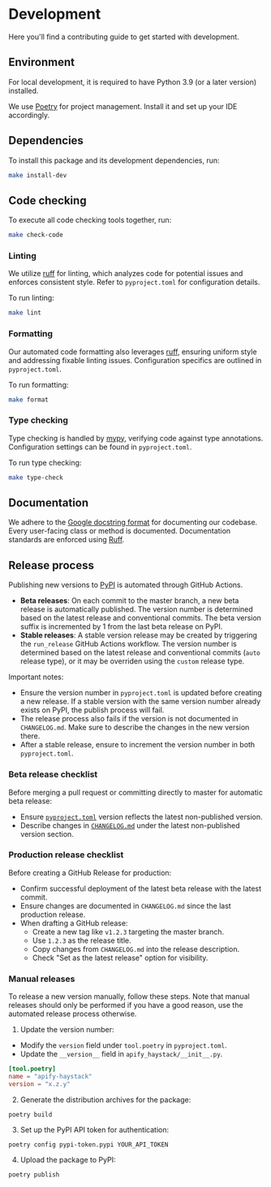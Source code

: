 # Development

Here you'll find a contributing guide to get started with development.

## Environment

For local development, it is required to have Python 3.9 (or a later version) installed.

We use [Poetry](https://python-poetry.org/) for project management. Install it and set up your IDE accordingly.

## Dependencies

To install this package and its development dependencies, run:

```sh
make install-dev
```

## Code checking

To execute all code checking tools together, run:

```sh
make check-code
```

### Linting

We utilize [ruff](https://docs.astral.sh/ruff/) for linting, which analyzes code for potential issues and enforces consistent style. Refer to `pyproject.toml` for configuration details.

To run linting:

```sh
make lint
```

### Formatting

Our automated code formatting also leverages [ruff](https://docs.astral.sh/ruff/), ensuring uniform style and addressing fixable linting issues. Configuration specifics are outlined in `pyproject.toml`.

To run formatting:

```sh
make format
```

### Type checking

Type checking is handled by [mypy](https://mypy.readthedocs.io/), verifying code against type annotations. Configuration settings can be found in `pyproject.toml`.

To run type checking:

```sh
make type-check
```

## Documentation

We adhere to the [Google docstring format](https://sphinxcontrib-napoleon.readthedocs.io/en/latest/example_google.html) for documenting our codebase. Every user-facing class or method is documented. Documentation standards are enforced using [Ruff](https://docs.astral.sh/ruff/).

## Release process

Publishing new versions to [PyPI](https://pypi.org/project/crawlee) is automated through GitHub Actions.

- **Beta releases**: On each commit to the master branch, a new beta release is automatically published. The version number is determined based on the latest release and conventional commits. The beta version suffix is incremented by 1 from the last beta release on PyPI.
- **Stable releases**: A stable version release may be created by triggering the `run_release` GitHub Actions workflow. The version number is determined based on the latest release and conventional commits (`auto` release type), or it may be overriden using the `custom` release type.

Important notes:

- Ensure the version number in `pyproject.toml` is updated before creating a new release. If a stable version with the same version number already exists on PyPI, the publish process will fail.
- The release process also fails if the version is not documented in `CHANGELOG.md`. Make sure to describe the changes in the new version there.
- After a stable release, ensure to increment the version number in both `pyproject.toml`.

### Beta release checklist

Before merging a pull request or committing directly to master for automatic beta release:

- Ensure [`pyproject.toml`](pyproject.toml) version reflects the latest non-published version.
- Describe changes in [`CHANGELOG.md`](CHANGELOG.md) under the latest non-published version section.

### Production release checklist

Before creating a GitHub Release for production:

- Confirm successful deployment of the latest beta release with the latest commit.
- Ensure changes are documented in `CHANGELOG.md` since the last production release.
- When drafting a GitHub release:
    - Create a new tag like `v1.2.3` targeting the master branch.
    - Use `1.2.3` as the release title.
    - Copy changes from `CHANGELOG.md` into the release description.
    - Check "Set as the latest release" option for visibility.

### Manual releases

To release a new version manually, follow these steps. Note that manual releases should only be performed if you have a good reason, use the automated release process otherwise.

1. Update the version number:

- Modify the `version` field under `tool.poetry` in `pyproject.toml`.
- Update the `__version__` field in `apify_haystack/__init__.py`.

```toml
[tool.poetry]
name = "apify-haystack"
version = "x.z.y"
```

2. Generate the distribution archives for the package:

```shell
poetry build
```

3. Set up the PyPI API token for authentication:

```shell
poetry config pypi-token.pypi YOUR_API_TOKEN
```

4. Upload the package to PyPI:

```shell
poetry publish
```

